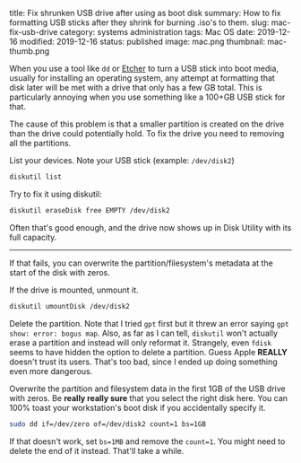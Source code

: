 title: Fix shrunken USB drive after using as boot disk
summary: How to fix formatting USB sticks after they shrink for burning .iso's to them.
slug: mac-fix-usb-drive
category: systems administration
tags: Mac OS
date: 2019-12-16
modified: 2019-12-16
status: published
image: mac.png
thumbnail: mac-thumb.png


When you use a tool like `dd` or [Etcher](https://www.balena.io/etcher/) to
turn a USB
stick into boot media, usually for installing an operating system, any attempt
at formatting that disk later will be met with a drive that only has a few GB
total. This is particularly annoying when you use something like a 100+GB USB
stick for that.

The cause of this problem is that a smaller partition is created on the drive
than the drive could potentially hold. To fix the drive you need to
removing all the partitions.


List your devices. Note your USB stick (example: `/dev/disk2`)

```bash
diskutil list
```

Try to fix it using diskutil:
```bash
diskutil eraseDisk free EMPTY /dev/disk2
```

Often that's good enough, and the drive now shows up in Disk Utility with its full capacity. 


---


If that fails, you can overwrite the partition/filesystem's metadata at the start of the disk with zeros.

If the drive is mounted, unmount it.

```bash
diskutil umountDisk /dev/disk2
```

Delete the partition. Note that I tried `gpt` first but it threw an error
saying `gpt show: error: bogus map`. Also, as far as I can tell, `diskutil`
won't actually erase a partition and instead will only reformat it. Strangely,
even `fdisk` seems to have hidden the option to delete a partition. Guess Apple
**REALLY** doesn't trust its users. That's too bad, since I ended up doing
something even more dangerous.

Overwrite the partition and filesystem data in the first 1GB of the USB drive
with zeros. Be **really really sure** that you select the right disk here.
You can 100% toast your workstation's boot disk if you accidentally specify it.

```bash
sudo dd if=/dev/zero of=/dev/disk2 count=1 bs=1GB
```

If that doesn't work, set `bs=1MB` and remove the `count=1`. You might need to
delete the end of it instead. That'll take a while.
